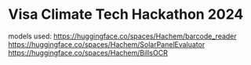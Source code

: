 # Visa Climate Tech Hackathon 2024

models used:
https://huggingface.co/spaces/Hachem/barcode_reader
https://huggingface.co/spaces/Hachem/SolarPanelEvaluator
https://huggingface.co/spaces/Hachem/BillsOCR
